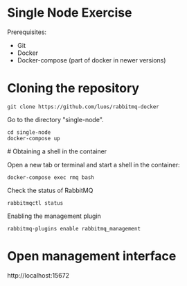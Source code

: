 # Single Node Exercise
Prerequisites:

* Git
* Docker
* Docker-compose (part of docker in newer versions)

# Cloning the repository

```
git clone https://github.com/luos/rabbitmq-docker
```

Go to the directory "single-node". 

```
cd single-node
docker-compose up
```

# Obtaining a shell in the container

Open a new tab or terminal and start a shell in the container:

```
docker-compose exec rmq bash
```

Check the status of RabbitMQ

```
rabbitmqctl status
```

Enabling the management plugin

```
rabbitmq-plugins enable rabbitmq_management
```

# Open management interface

http://localhost:15672   




